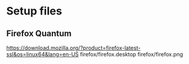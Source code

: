# Setup files

## Firefox Quantum
https://download.mozilla.org/?product=firefox-latest-ssl&os=linux64&lang=en-US
firefox/firefox.desktop
firefox/firefox.png
